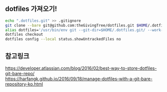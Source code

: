 ## dotfiles 가져오기!
```bash
echo ".dotfiles.git" >> .gitignore
git clone --bare git@github.com:theGivingTree/dotfiles.git $HOME/.dotfiles.git
alias dotfiles='/usr/bin/env git --git-dir=$HOME/.dotfiles.git/ --work-tree=$HOME'
dotfiles checkout
dotfiles config --local status.showUntrackedFiles no
```

## 참고링크
https://developer.atlassian.com/blog/2016/02/best-way-to-store-dotfiles-git-bare-repo/  
https://harfangk.github.io/2016/09/18/manage-dotfiles-with-a-git-bare-repository-ko.html

